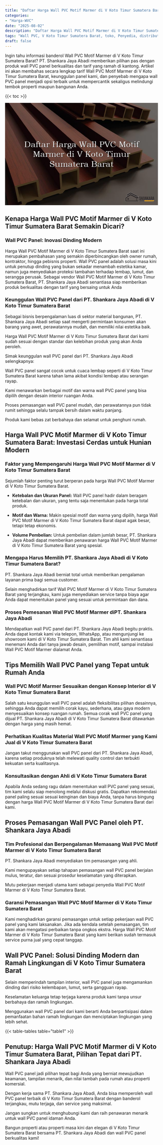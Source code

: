 ```yaml
---
title: "Daftar Harga Wall PVC Motif Marmer di V Koto Timur Sumatera Barat"
categories: 
- "Harga-WVC"
date: "2025-08-02"
description: "Daftar Harga Wall PVC Motif Marmer di V Koto Timur Sumatera Barat untuk hunian, perkantoran, serta toko. Material unggulan, variasi motif, variasi warna elegan, beserta layanan pemasangan ditangani oleh tenaga ahli berpengalaman serta garansi resmi!|Servis distribusi Wall PVC Motif Marmer di V Koto Timur Sumatera Barat bagi kebutuhan hunian, perkantoran, atau ritel, dengan material berkualitas dan penempatan oleh teknisi ahli dan kepastian resmi.|Solusi Wall PVC Motif Marmer di V Koto Timur Sumatera Barat yang terpercaya untuk tempat tinggal, perkantoran, serta gerai, bersama panel unggulan dan instalasi oleh teknisi profesional serta kepastian resmi.|Penjualan Wall PVC Motif Marmer di V Koto Timur Sumatera Barat bagi tempat tinggal, kantor, dan toko, beserta panel terbaik dan pemasangan oleh teknisi profesional, dilengkapi dengan jaminan resmi.}"
tags: "Wall PVC, V Koto Timur Sumatera Barat, toko, Penyedia, distributor"
draft: false
---
```


Ingin tahu informasi banderol Wall PVC Motif Marmer di V Koto Timur Sumatera Barat? PT. Shankara Jaya Abadi memberikan pilihan pas dengan produk wall PVC panel berkualitas dan tarif yang ramah di kantong. Artikel ini akan membahas secara lengkap tarif Wall PVC Motif Marmer di V Koto Timur Sumatera Barat, keunggulan panel kami, dan penyebab mengapa wall PVC panel menjadi opsi terbaik untuk mempercantik sekaligus melindungi tembok properti maupun bangunan Anda.

{{< toc >}}

![Daftar Harga Wall PVC Motif Marmer di V Koto Timur Sumatera Barat](/images/Harga-WVC/Daftar-Harga-Wall-PVC-Motif-Marmer-di-V-Koto-Timur-Sumatera-Barat.png)


## Kenapa Harga Wall PVC Motif Marmer di V Koto Timur Sumatera Barat Semakin Dicari?

### Wall PVC Panel: Inovasi Dinding Modern

Harga Wall PVC Motif Marmer di V Koto Timur Sumatera Barat saat ini merupakan pembahasan yang semakin diperbincangkan oleh owner rumah, kontraktor, hingga pebisnis properti. Wall PVC panel adalah solusi masa kini untuk penutup dinding yang bukan sekadar menambah estetika kamar, namun juga menyediakan proteksi tambahan terhadap lembap, lumut, dan serangga perusak. Sebagai vendor Wall PVC Motif Marmer di V Koto Timur Sumatera Barat, PT. Shankara Jaya Abadi senantiasa siap memberikan produk berkualitas dengan tarif yang bersaing untuk Anda

### Keunggulan Wall PVC Panel dari PT. Shankara Jaya Abadi di V Koto Timur Sumatera Barat

Sebagai bisnis berpengalaman luas di sektor material bangunan, PT. Shankara Jaya Abadi setiap saat mengerti permintaan konsumen akan barang yang awet, perawatannya mudah, dan memiliki nilai estetika baik.

Harga Wall PVC Motif Marmer di V Koto Timur Sumatera Barat dari kami sudah sesuai dengan standar dan kelebihan produk yang akan Anda peroleh.

Simak keunggulan wall PVC panel dari PT. Shankara Jaya Abadi selengkapnya:

Wall PVC panel sangat cocok untuk cuaca lembap seperti di V Koto Timur Sumatera Barat karena tahan lama akibat kondisi lembap atau serangan rayap.

Kami menawarkan berbagai motif dan warna wall PVC panel yang bisa dipilih dengan desain interior ruangan Anda.

Proses pemasangan wall PVC panel mudah, dan perawatannya pun tidak rumit sehingga selalu tampak bersih dalam waktu panjang.

Produk kami bebas zat berbahaya dan selamat untuk penghuni rumah.

## Harga Wall PVC Motif Marmer di V Koto Timur Sumatera Barat: Investasi Cerdas untuk Hunian Modern

### Faktor yang Mempengaruhi Harga Wall PVC Motif Marmer di V Koto Timur Sumatera Barat

Sejumlah faktor penting turut berperan pada harga Wall PVC Motif Marmer di V Koto Timur Sumatera Barat.

- **Ketebalan dan Ukuran Panel:** Wall PVC panel hadir dalam beragam ketebalan dan ukuran, yang tentu saja menentukan pada harga total produk.

- **Motif dan Warna:** Makin spesial motif dan warna yang dipilih, harga Wall PVC Motif Marmer di V Koto Timur Sumatera Barat dapat agak besar, tetapi tetap ekonomis.

- **Volume Pembelian:** Untuk pembelian dalam jumlah besar, PT. Shankara Jaya Abadi dapat memberikan penawaran harga Wall PVC Motif Marmer di V Koto Timur Sumatera Barat yang spesial.

### Mengapa Harus Memilih PT. Shankara Jaya Abadi di V Koto Timur Sumatera Barat?

PT. Shankara Jaya Abadi berniat total untuk memberikan pengalaman layanan prima bagi semua customer.

Selain menghadirkan tarif Wall PVC Motif Marmer di V Koto Timur Sumatera Barat yang terjangkau, kami juga menyediakan service tanpa biaya agar Anda dapat menentukan panel yang sesuai untuk permintaan dan dana.

### Proses Pemesanan Wall PVC Motif Marmer diPT. Shankara Jaya Abadi

Mendapatkan wall PVC panel dari PT. Shankara Jaya Abadi begitu praktis. Anda dapat kontak kami via telepon, WhatsApp, atau mengunjungi ke showroom kami di V Koto Timur Sumatera Barat. Tim ahli kami senantiasa menemani Anda dari tanya jawab desain, pemilihan motif, sampai instalasi Wall PVC Motif Marmer dialamat Anda.

## Tips Memilih Wall PVC Panel yang Tepat untuk Rumah Anda

### Wall PVC Motif Marmer Sesuaikan dengan Konsep Interior di V Koto Timur Sumatera Barat

Salah satu keunggulan wall PVC panel adalah fleksibilitas pilihan desainnya, sehingga Anda dapat memilih corak kayu, sederhana, atau gaya modern menyesuaikan konsep ruangan rumah. Semua corak wall PVC panel yang dijual PT. Shankara Jaya Abadi di V Koto Timur Sumatera Barat ditawarkan dengan harga yang masih hemat.

### Perhatikan Kualitas Material Wall PVC Motif Marmer yang Kami Jual di V Koto Timur Sumatera Barat

Jangan takut menggunakan wall PVC panel dari PT. Shankara Jaya Abadi, karena setiap produknya telah melewati quality control dan terbukti kekuatan serta kualitasnya.

### Konsultasikan dengan Ahli di V Koto Timur Sumatera Barat

Apabila Anda sedang ragu dalam menentukan wall PVC panel yang sesuai, tim kami selalu siap menolong melalui diskusi gratis. Dapatkan rekomendasi panel paling sesuai sesuai keinginan dan biaya Anda, tanpa harus bingung dengan harga Wall PVC Motif Marmer di V Koto Timur Sumatera Barat dari kami.

## Proses Pemasangan Wall PVC Panel oleh PT. Shankara Jaya Abadi

### Tim Profesional dan Berpengalaman Memasang Wall PVC Motif Marmer di V Koto Timur Sumatera Barat

PT. Shankara Jaya Abadi menyediakan tim pemasangan yang ahli.

Kami mengupayakan setiap tahapan pemasangan wall PVC panel berjalan mulus, teratur, dan sesuai prosedur keselamatan yang diterapkan.

Mutu pekerjaan menjadi utama kami sebagai penyedia Wall PVC Motif Marmer di V Koto Timur Sumatera Barat.

### Garansi Pemasangan Wall PVC Motif Marmer di V Koto Timur Sumatera Barat

Kami menghadirkan garansi pemasangan untuk setiap pekerjaan wall PVC panel yang kami laksanakan. Jika ada kendala setelah pemasangan, tim kami akan mengatasi perbaikan tanpa ongkos ekstra. Harga Wall PVC Motif Marmer di V Koto Timur Sumatera Barat yang kami berikan sudah termasuk service purna jual yang cepat tanggap.

## Wall PVC Panel: Solusi Dinding Modern dan Ramah Lingkungan di V Koto Timur Sumatera Barat

Selain memperindah tampilan interior, wall PVC panel juga mengamankan dinding dari risiko kelembapan, lumut, serta gangguan rayap.

Keselamatan keluarga tetap terjaga karena produk kami tanpa unsur berbahaya dan ramah lingkungan.

Menggunakan wall PVC panel dari kami berarti Anda berpartisipasi dalam pemanfaatan bahan ramah lingkungan dan menciptakan lingkungan yang lebih sehat.

{{< table-tables table="table1" >}}

## Penutup: Harga Wall PVC Motif Marmer di V Koto Timur Sumatera Barat, Pilihan Tepat dari PT. Shankara Jaya Abadi

Wall PVC panel jadi pilihan tepat bagi Anda yang berniat mewujudkan keamanan, tampilan menarik, dan nilai tambah pada rumah atau properti komersial.

Dengan kerja sama PT. Shankara Jaya Abadi, Anda bisa memperoleh wall PVC panel terbaik di V Koto Timur Sumatera Barat dengan banderol terjangkau, mutu terjaga, dan service yang maksimal.

Jangan sungkan untuk menghubungi kami dan raih penawaran menarik untuk wall PVC panel idaman Anda.

Bangun properti atau properti masa kini dan elegan di V Koto Timur Sumatera Barat bersama PT. Shankara Jaya Abadi dan wall PVC panel berkualitas kami!